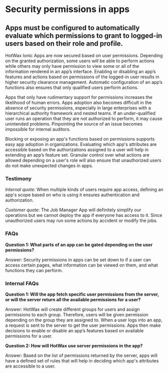 # Security permissions in apps 

## Apps must be configured to automatically evaluate which permissions to grant to logged-in users based on their role and profile.

HotWax Ionic Apps are now secured based on user permissions. Depending on the granted authorization, some users will be able to perform actions while others may only have permission to view some or all of the information rendered in an app’s interface. Enabling or disabling an app’s features and actions based on permissions of the logged-in user results in higher security clearance management. Automatic configuration of an app’s functions also ensures that only qualified users perform actions.

Apps that only have rudimentary support for permissions increases the likelihood of human errors. Apps adoption also becomes difficult in the absence of security permissions, especially in large enterprises with a hierarchical authority framework and nested teams. If an under-qualified user runs an operation that they are not authorized to perform, it may cause unintended problems. Pinpointing the source of an issue becomes impossible for internal auditors.

Blocking or exposing an app's functions based on permissions supports easy app adoption in organizations. Evaluating which app's attributes are accessible based on the authorizations assigned to a user will help in extending an app’s feature set. Granular control over what actions are allowed depending on a user's role will also ensure that unauthorized users do not make unexpected changes in apps. 

### Testimony 

*Internal quote*: When multiple kinds of users require app access, defining an app's scope based on who is using it ensures authentication and authorization.

*Customer quote*:  The Job Manager App will definitely simplify our operations but we cannot deploy the app if everyone has access to it. Since unauthorized users may run some actions by accident or modify the jobs.

### FAQs

**Question 1: What parts of an app can be gated depending on the user permissions?**

Answer: Security permissions in apps can be set down to if a user can access certain pages, what information can be viewed on them, and what functions they can perform.

### Internal FAQs

**Question 1: Will the app fetch specific user permissions from the server, or will the server return all the available permissions for a user?**

Answer: HotWax will create different groups for users and assign permissions to each group. Therefore, users will be given permission depending on the group they are assigned to. When a user logs into an app, a request is sent to the server to get the user permissions. Apps then make decisions to enable or disable an app’s features based on available permissions for a user.

**Question 2: How will HotWax use server permissions in the app?**

Answer: Based on the list of permissions returned by the server, apps will have a defined set of rules that will help in deciding which app's attributes are accessible to a user.
